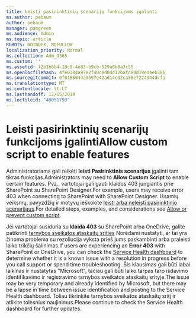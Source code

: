 ```yaml
---
title: Leisti pasirinktinių scenarijų funkcijoms įgalinti
ms.author: pebaum
author: pebaum
manager: pamgreen
ms.audience: Admin
ms.topic: article
ROBOTS: NOINDEX, NOFOLLOW
localization_priority: Normal
ms.collection: Adm_O365
ms.custom: ''
ms.assetid: f2b1b6b4-10c9-4e83-b9cb-529a0b8a3c55
ms.openlocfilehash: 4fe0384a97e2f40c8d0dd12bafd84d19edaeb386
ms.sourcegitcommit: 0f0186044a3597e42ad14c32ca58e7224344dcfa
ms.translationtype: MT
ms.contentlocale: lt-LT
ms.lasthandoff: 12/15/2019
ms.locfileid: "40051793"
---
```

# <a name="allow-custom-script-to-enable-features"></a><span data-ttu-id="fe30b-102">Leisti pasirinktinių scenarijų funkcijoms įgalinti</span><span class="sxs-lookup"><span data-stu-id="fe30b-102">Allow custom script to enable features</span></span>

<span data-ttu-id="fe30b-103">Administratoriams gali reikėti **leisti Pasirinktinis scenarijus** įgalinti tam tikras funkcijas.</span><span class="sxs-lookup"><span data-stu-id="fe30b-103">Administrators may need to **Allow Custom Script** to enable certain features.</span></span> <span data-ttu-id="fe30b-104">Pvz., vartotojai gali gauti klaidos 403 jungiantis prie SharePoint su SharePoint Designer.</span><span class="sxs-lookup"><span data-stu-id="fe30b-104">For example, users may receive error 403 when connecting to SharePoint with SharePoint Designer.</span></span> <span data-ttu-id="fe30b-105">Išsamių veiksmų, pavyzdžių ir motyvų ieškokite [leisti arba neleisti pasirinktinio scenarijaus](https://docs.microsoft.com/sharepoint/allow-or-prevent-custom-script).</span><span class="sxs-lookup"><span data-stu-id="fe30b-105">For detailed steps, examples, and considerations see [Allow or prevent custom script](https://docs.microsoft.com/sharepoint/allow-or-prevent-custom-script).</span></span>

<span data-ttu-id="fe30b-106">Jei vartotojai susiduria su **klaida 403** su SharePoint arba OneDrive, galite patikrinti [tarnybos sveikatos ataskaitų srities](https://admin.microsoft.com/AdminPortal/Home#/servicehealth) Norėdami nustatyti, ar tai yra žinoma problema su rezoliucija vyksta prieš jums paskambinti arba praleisti laiko trikčių šalinimas.</span><span class="sxs-lookup"><span data-stu-id="fe30b-106">If users are experiencing an **Error 403** with SharePoint or OneDrive, you can check the [Service Health dashboard](https://admin.microsoft.com/AdminPortal/Home#/servicehealth) to determine whether it is a known issue with a resolution in progress before you call support or spend time troubleshooting.</span></span> <span data-ttu-id="fe30b-107">Šis klausimas gali būti labai laikinas ir nustatytas "Microsoft", tačiau gali būti laiko tarpas tarp išdavimo identifikavimo ir registravimo tarnybos sveikatos ataskaitų srityje.</span><span class="sxs-lookup"><span data-stu-id="fe30b-107">The issue may be very temporary and already identified by Microsoft, but there may be a lapse in time between issue identification and posting to the Service Health dashboard.</span></span> <span data-ttu-id="fe30b-108">Toliau tikrinkite tarnybos sveikatos ataskaitų sritį ir atlikite tolesnius naujinimus.</span><span class="sxs-lookup"><span data-stu-id="fe30b-108">Please continue to check the Service Health dashboard for further updates.</span></span>

